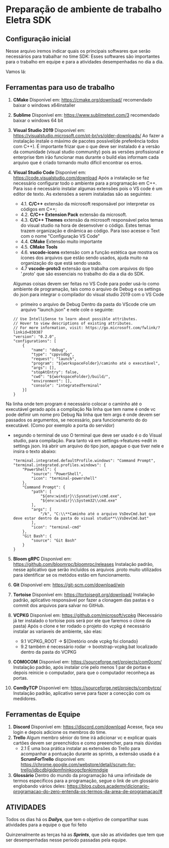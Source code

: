 # Preparação de ambiente de trabalho Eletra SDK

## Configuração inicial 

Nesse arquivo iremos indicar quais os principais softwares que serão necessários para trabalhar no time SDK:
Esses softwares são importantes para o trabalho em equipe e para a atividades desempenhadas no dia a dia.

Vamos lá:

## Ferramentas para uso de trabalho

1. **CMake**
	Disponível em: https://cmake.org/download/
	recomendado baixar o windows x64installer
2. **Sublime**
	Disponível em: https://www.sublimetext.com/3
	recomendado baixar o windows 64 bit
3. **Visual Studio 2019**
	Disponível em: https://visualstudio.microsoft.com/pt-br/vs/older-downloads/
	Ao fazer a instalação instale o máximo de pacotes possível(de preferência todos com C++). É importante frizar que o que deve ser instalado é a versão da comunidade (visual studio community) pois as versões profissional e enterprise tbm irão funcionar mas durante o build elas informam cada arquivo que é criado tornando muito díficil encontrar os erros.
4. **Visual Studio Code**
	Disponível em: https://code.visualstudio.com/download
	Após a instalação se faz necessário configurar todo o ambiente para a programação em C++. Para isso é necessário instalar algumas extensões pois o VS code é um editor de texto. As extensões a serem instaladas são as seguintes: 
	- 4.1. **C/C++** extensão da microsoft responsável por interpretar os códigos em C++;
	- 4.2. **C/C++ Extension Pack** extensão da microsoft.
	- 4.3. **C/C++ Themes** extensão da microsoft responsável pelos temas do visual studio na hora de desenvolver o código. Estes temas trazem organização e dinâmica ao código. 
	Para isso acesse o Text com o nome "Configuração VS Code"
    - 4.4. **CMake** Extensão muito importante
    - 4.5. **CMake Tools** 
    - 4.6. **vscode-icons** extensão com a função estética que mostra os ícones dos arquivos que estão sendo usados, ajuda muito na organização do que está sendo usado.
    - 4.7 **vscode-proto3** extensão que trabalha com arquivos do tipo '.proto' que são essenciais no trabalho do dia a dia do SDK.

	Algumas coisas devem ser feitas no VS Code para poder usá-lo como ambiente de programação, tais como o arquivo de Debug e os settings do json para integrar o  compilador do visual studio 2019 com o VS Code
	- primeiro o arquivo de Debug
		Dentro da pasta do VScode crie um arquivo "launch.json" e nele cole o seguinte:
	```{
	// Use IntelliSense to learn about possible attributes.
    // Hover to view descriptions of existing attributes.
    // For more information, visit: https://go.microsoft.com/fwlink/?linkid=830387
    "version": "0.2.0",
    "configurations": [
        {
            "name": "debug",
            "type": "cppvsdbg",
            "request": "launch",
            "program": "${workspaceFolder}/caminho até o executável",
            "args": [],
            "stopAtEntry": false,
            "cwd": "${workspaceFolder}/build/",
            "environment": [],
            "console": "integratedTerminal"
        }]
	}

Na linha onde tem program é necessário colocar o caminho até o executável gerado após a compilação
Na linha que tem name é onde vc pode definir um nome pro Debug
Na linha que tem args é onde devem ser passados os argumentos, se necessário, para funcionamento do do executável. (Como por exemplo a porta do servidor)

- segundo o terminal de uso
	O terminal que deve ser usado é o do Visual studio, para compilação. Para tanto vá em settings->features->edit in settings json. Irá abrir um arquivo do tipo json, apague o que tiver nele e insira o texto abaixo:

	```{   
    "terminal.integrated.defaultProfile.windows": "Command Prompt",
    "terminal.integrated.profiles.windows": {
        "PowerShell": {
            "source": "PowerShell",
            "icon": "terminal-powershell"
        },
        "Command Prompt": {
            "path": [
                "${env:windir}\\Sysnative\\cmd.exe",
                "${env:windir}\\System32\\cmd.exe"
            ],
            "args": [
                "/k", "C:\\**Caminho até o arquivo VsDevCmd.bat que deve estar dentro da pasta do visual studio**\\VsDevCmd.bat"        
            ],
            "icon": "terminal-cmd"
        },
        "Git Bash": {
            "source": "Git Bash"
        }
    }

5. **Bloom gRPC**
	Disponível em: https://github.com/bloomrpc/bloomrpc/releases
	Instalação padrão, nesse aplicativo que serão incluídos os arquivos .proto muito utilizados para identificar se os metódos estão em funcionamento.

8. **Git**
	Disponível em: https://git-scm.com/download/win

7. **Tortoise**
	Disponível em: https://tortoisegit.org/download/
	Instalação padrão, aplicativo  responsável por fazer a clonagem das pastas e o commit dos  arquivos para salvar no GitHub.

9. **VCPKG**
	Disponível em: https://github.com/microsoft/vcpkg 
	(Necessário já ter instalado o tortoise pois será por ele que faremos o clone da pasta)
	Após o clone e ter rodado o projeto do vcpkg é necessário instalar as variaveis de ambiente, são elas: 
    * 9.1 VCPKG_ROOT -> ${Diretório onde vcpkg foi clonado}
    * 9.2 também é necessário rodar -> bootstrap-vcpkg.bat localizado dentro da pasta do VCPKG

10. **COM0COM**
	Disponível em: https://sourceforge.net/projects/com0com/
	Instalação padrão, após instalar crie pelo menos 1 par de portas e depois reinicie o computador, para que o computador reconheça as portas.

11. **ComByTCP**
	Disponível em: https://sourceforge.net/projects/combytcp/
	Instalação padrão, aplicativo serve para fazer a conecção com os medidores.

## Ferramentas de Equipe

1. **Discord**
	Disponível em: https://discord.com/download
	Acesse, faça seu login e depois adicione os membros do time.
2. **Trello**
    Algum membro sênior do time irá adicionar vc e explicar quais cartões devem ser preenchidos e como preeencher, para mais dúvidas 
    * 2.1 É uma boa prática instalar as extensões do Trello para acompanhar a pontuação durante as sprints, a extensão usada é a 
    **ScrumForTrello** disponível em: https://chrome.google.com/webstore/detail/scrum-for-trello/jdbcdblgjdpmfninkoogcfpnkjmndgje
3. **Glossário**
	Dentro do mundo da programação há uma infinidade de termos especificos para a programação, segue o link de um glossário englobando vários deles:
	https://blog.cubos.academy/dicionario-programacao-do-zero-entenda-os-termos-da-area-de-programacao/# 	


## ATIVIDADES
Todos os dias há os ***Dailys***, que tem o objetivo de compartilhar suas atividades para a equipe o que foi feito

Quinzenalmente as terças há as ***Sprints***, que são as atividades que tem que ser desempenhadas nesse periodo passadas pela equipe.
